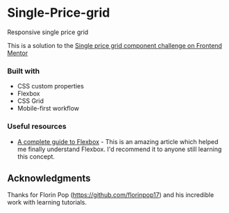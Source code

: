 # Single-Price-grid
Responsive single price grid

This is a solution to the [Single price grid component challenge on Frontend Mentor](https://www.frontendmentor.io/challenges/single-price-grid-component-5ce41129d0ff452fec5abbbc)

### Built with

- CSS custom properties
- Flexbox
- CSS Grid
- Mobile-first workflow

### Useful resources
- [A complete guide to Flexbox](https://css-tricks.com/snippets/css/a-guide-to-flexbox/#flexbox-background) - This is an amazing article which helped me finally understand Flexbox. I'd recommend it to anyone still learning this concept.

## Acknowledgments

Thanks for Florin Pop (https://github.com/florinpop17) and his incredible work with learning tutorials. 
